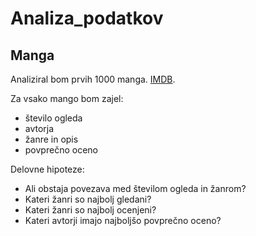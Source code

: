 # Analiza_podatkov
## Manga

Analiziral bom prvih 1000 manga.
[IMDB](http://mangakakalot.com/manga_list?type=topview&category=all&state=all&page=1).

Za vsako mango bom zajel:
* število ogleda
* avtorja
* žanre in opis
* povprečno oceno

Delovne hipoteze:
* Ali obstaja povezava med številom ogleda in žanrom?
* Kateri žanri so najbolj gledani?
* Kateri žanri so najbolj ocenjeni?
* Kateri avtorji imajo najboljšo povprečno oceno?
